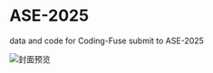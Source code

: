 # ASE-2025
data and code for Coding-Fuse submit to ASE-2025

![封面预览](https://github.com/SEOpenLab/ASE-2025/blob/main/A-CCD.jpg)
